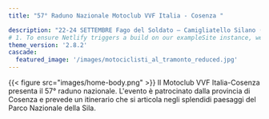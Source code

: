 ```yaml
---
title: "57° Raduno Nazionale Motoclub VVF Italia - Cosenza "

description: "22-24 SETTEMBRE Fago del Soldato – Camigliatello Silano (CS)"
# 1. To ensure Netlify triggers a build on our exampleSite instance, we need to change a file in the exampleSite directory.
theme_version: '2.8.2'
cascade:
  featured_image: '/images/motociclisti_al_tramonto_reduced.jpg'
---
```

{{< figure src="images/home-body.png" >}}
Il Motoclub VVF Italia-Cosenza presenta il 57° raduno nazionale. L'evento è patrocinato dalla provincia di Cosenza e prevede un itinerario che si articola negli splendidi paesaggi del Parco Nazionale della Sila. 

